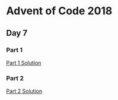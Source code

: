 # Advent of Code 2018
## Day 7

### Part 1

[Part 1 Solution](part1.rb)

### Part 2

[Part 2 Solution](part2.rb)